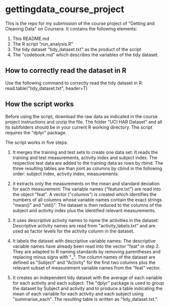 # gettingdata_course_project
This is the repo for my submission of the course project of "Getting and Cleaning Data" on Coursera. It contains the following elements:

1. This README.md
2. The R script "run_analysis.R"
3. The tidy dataset "tidy_dataset.txt" as the product of the script
4. The "codebook.md" which describes the variables of the tidy dataset.

## How to correctly read the dataset in R
Use the following command to correctly read the tidy dataset in R:
read.table("tidy_dataset.txt", header=T)

## How the script works
Before using the script, download the raw data as indicated in the course project instructions and unzip the file. The folder "UCI HAR Dataset" and all its subfolders should be in your current R working directory. The script requires the "dplyr" package.

The script works in five steps:

1. It merges the training and test sets to create one data set:
It reads the training and test measurements, activity index and subject index. The respective test data are added to the training data as rows by rbind. The three resulting tables are than joint as columns by cbind in the following order: subject index, activity index, measurements.
 
2. It extracts only the measurements on the mean and standard deviation for each measurement:
The variable names ("feature.txt") are read into the object "feat". A vector ("columns") is created which identifies the numbers of all columns whose variable names contain the exact strings "mean()" and "std()". The dataset is then reduced to the columns of the subject and activity index plus the identified relevant measurements.  

3. It uses descriptive activity names to name the activities in the dataset:
Descriptive activity names are read from "activity_labels.txt" and are used as factor levels for the activity column in the dataset.

4. It labels the dataset with descriptive variable names:
The descriptive variable names have already been read into the vector "feat" in step 2. They are adapted to R naming standards by removing parentheses and replacing minus signs with "_". The column names of the dataset are defined as "Subject" and "Activity" for the first two columns plus the relevant subset of measurement variable names from the "feat" vector.

5. It creates an independent tidy dataset with the average of each variable for each activity and each subject:
The "dplyr" package is used to group the dataset by Subject and activity and to produce a table indicating the mean of each variable for each activity and each subject using "summarise_each". The resulting table is written as "tidy_dataset.txt.".
